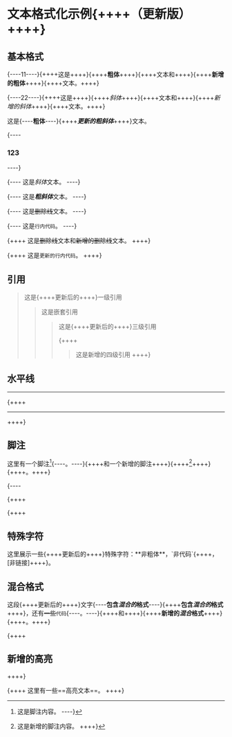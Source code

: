# 文本格式化示例{++++（更新版）++++}

## 基本格式

{----11----}{++++这是++++}{++++**粗体**++++}{++++文本和++++}{++++**新增的粗体**++++}{++++文本。++++}

{----22----}{++++这是++++}{++++*斜体*++++}{++++文本和++++}{++++*新增的斜体*++++}{++++文本。++++}

这是{----**粗体**----}{++++***更新的粗斜体***++++}&#x6587;本。

{----
### 123
----}

{----
这是*斜体*文本。
----}

{----
这&#x662F;***粗斜体***&#x6587;本。
----}

{----
这是~~删除线~~文本。
----}

{----
这是`行内代码`。
----}

{++++
这是~~删除线~~文本和~~新增的删除线~~文本。
++++}

{++++
这是`更新的行内代码`。
++++}

## 引用

> 这是{++++更新后的++++}一级引用
>
> > 这是嵌套引用
> >
> > > 这是{++++更新后的++++}三级引用
> > >
> > > {++++
> > > > 这是新增的四级引用
> > > ++++}

## 水平线

***

{++++
***
++++}

## 脚注

这里有一个脚注[^1]{----。----}{++++和一个新增的脚注++++}{++++[^2]++++}{++++。++++}

{----
[^1]: 这是脚注内容。
----}

{++++
[^1]: 这是更新后的脚注内容。
++++}

{++++
[^2]: 这是新增的脚注内容。
++++}

## 特殊字符

这里展示一些{++++更新后的++++}特殊字符：\*\*非粗体\*\*，\`非代码\`{++++，\[非链接]++++}。

## 混合格式

这段{++++更新后的++++}文字{----**包含*混合的*格式**----}{++++**包含*混合的*格式**++++}，还有~~一些~~`代码`{----。----}{++++和++++}{++++**新增的*混合*格式**++++}{++++。++++}

{++++
## 新增的高亮
++++}

{++++
这里有一些==高亮文本==。
++++}
